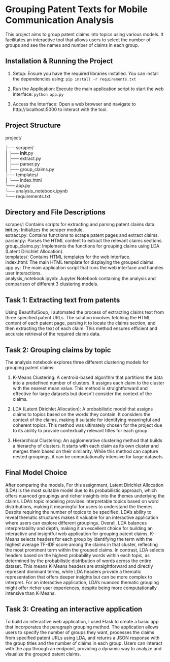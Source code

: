 # Grouping Patent Texts for Mobile Communication Analysis

This project aims to group patent claims into topics using various models. It facilitates an interactive tool that allows users to select the number of groups and see the names and number of claims in each group.

## Installation & Running the Project
1. Setup: Ensure you have the required libraries installed. You can install the dependencies using:
`pip install -r requirements.txt`

2. Run the Application: Execute the main application script to start the web interface:
`python app.py`

3. Access the Interface: Open a web browser and navigate to http://localhost:5000 to interact with the tool.

## Project Structure
project/

├── scraper/<br />
│ ├── **init**.py<br />
│ ├── extract.py<br />
│ ├── parser.py<br />
│ ├── group_claims.py<br />
├── templates/<br />
│ └── index.html<br />
└── app.py<br />
└── analysis_notebook.ipynb<br />
└── requirements.txt<br />

## Directory and File Descriptions
scraper/: Contains scripts for extracting and parsing patent claims data.<br />
**init**.py: Initializes the scraper module.<br />
extract.py: Contains functions to scrape patent pages and extract claims.<br />
parser.py: Parses the HTML content to extract the relevant claims sections.<br />
group_claims.py: Implements the functions for grouping claims using LDA (Latent Dirichlet Allocation).<br />
templates/: Contains HTML templates for the web interface.<br />
index.html: The main HTML template for displaying the grouped claims.<br />
app.py: The main application script that runs the web interface and handles user interactions.<br />
analysis_notebook.ipynb: Jupyter Notebook containing the analysis and comparison of different 3 clustering models.<br />

## Task 1: Extracting text from patents
Using BeautifulSoup, I automated the process of extracting claims text from three specified patent URLs. The solution involves fetching the HTML content of each patent page, parsing it to locate the claims section, and then extracting the text of each claim. This method ensures efficient and accurate retrieval of the required claims data.

## Task 2: Grouping claims by topic

The analysis notebook explores three different clustering models for grouping patent claims:

1. K-Means Clustering: A centroid-based algorithm that partitions the data into a predefined number of clusters. It assigns each claim to the cluster with the nearest mean value. This method is straightforward and effective for large datasets but doesn't consider the context of the claims.

2. LDA (Latent Dirichlet Allocation): A probabilistic model that assigns claims to topics based on the words they contain. It considers the context of the claims, making it suitable for identifying meaningful and coherent topics. This method was ultimately chosen for the project due to its ability to provide contextually relevant titles for each group.

3. Hierarchical Clustering: An agglomerative clustering method that builds a hierarchy of clusters. It starts with each claim as its own cluster and merges them based on their similarity. While this method can capture nested groupings, it can be computationally intensive for large datasets.

## Final Model Choice
After comparing the models, For this assignment, Latent Dirichlet Allocation (LDA) is the most suitable model due to its probabilistic approach, which offers nuanced groupings and richer insights into the themes underlying the claims. LDA’s topic modeling provides interpretable topics based on word distributions, making it meaningful for users to understand the themes. Despite requiring the number of topics to be specified, LDA’s ability to reveal thematic structures makes it valuable for an interactive application where users can explore different groupings. Overall, LDA balances interpretability and depth, making it an excellent choice for building an interactive and insightful web application for grouping patent claims.
K-Means selects headers for each group by identifying the term with the highest average TF-IDF score among the claims in that cluster, reflecting the most prominent term within the grouped claims. In contrast, LDA selects headers based on the highest probability words within each topic, as determined by the probabilistic distribution of words across the entire dataset. This means K-Means headers are straightforward and directly represent dominant terms, while LDA headers provide a thematic representation that offers deeper insights but can be more complex to interpret. For an interactive application, LDA’s nuanced thematic grouping might offer richer user experiences, despite being more computationally intensive than K-Means.

## Task 3: Creating an interactive application
To build an interactive web application, I used Flask to create a basic app that incorporates the paragraph grouping method. The application allows users to specify the number of groups they want, processes the claims from specified patent URLs using LDA, and returns a JSON response with the group titles and the number of claims in each group. Users can interact with the app through an endpoint, providing a dynamic way to analyze and visualize the grouped patent claims.


